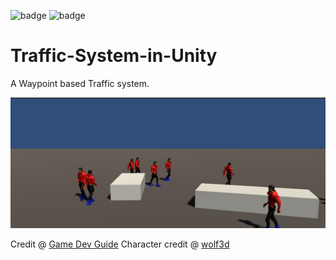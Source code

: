 ﻿![badge](https://img.shields.io/badge/Unity-2020-orange)
 ![badge](https://img.shields.io/badge/C-%23-brightgreen)
# Traffic-System-in-Unity

A Waypoint based Traffic system.

![Screenshot](/ScreenShoots/screenshot.png "Screenshot")



Credit @ [Game Dev Guide](https://www.youtube.com/watch?v=MXCZ-n5VyJc&t=485s)
Character credit @ [wolf3d](https://assetstore.unity.com/packages/p/human-characters-free-sample-pack-181554)
